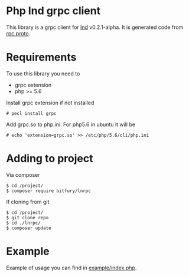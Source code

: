 Php lnd grpc client
===================

This library is a grpc client for [lnd](https://github.com/lightningnetwork/lnd) v0.2.1-alpha. It is generated code
from [rpc.proto](https://github.com/lightningnetwork/lnd/blob/2486097554baf8fe61b4e531e42d3c725dd0fca5/lnrpc/rpc.proto).


Requirements
============

To use this library you need to

* grpc extension
* php >= 5.6

Install grpc extension if not installed
```
# pecl install grpc
```

Add grpc.so to php.ini. For php5.6 in ubuntu it will be
```
# echo 'extension=grpc.so' >> /etc/php/5.6/cli/php.ini
```

Adding to project
=================
Via composer
```
$ cd /project/
$ composer require bitfury/lnrpc
```

If cloning from git
```
$ cd /project/
$ git clone repo
$ cd ./lnrpc/
$ composer update
```

Example
=======

Example of usage you can find in [example/index.php](https://github.com/BitfuryLightning/php-lnd-grpc-client/tree/master/example/index.php).